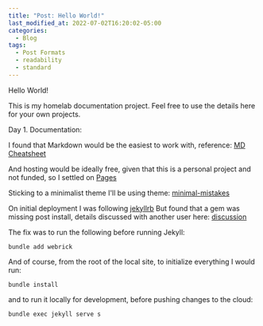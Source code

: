 ```yaml
---
title: "Post: Hello World!"
last_modified_at: 2022-07-02T16:20:02-05:00
categories:
  - Blog
tags:
  - Post Formats
  - readability
  - standard
---
```


Hello World!

This is my homelab documentation project. Feel free to use the details here for your own projects.

Day 1. Documentation: 

I found that Markdown would be the easiest to work with, reference: [MD Cheatsheet](https://www.markdownguide.org/cheat-sheet/)

And hosting would be ideally free, given that this is a personal project and not funded, so I settled on [Pages](https://pages.github.com)

Sticking to a minimalist theme I'll be using theme: [minimal-mistakes](https://github.com/mmistakes/minimal-mistakes)

On initial deployment I was following [jekyllrb](https://jekyllrb.com/)
But found that a gem was missing post install, details discussed with another user here: [discussion](https://github.com/github/pages-gem/issues/752)

The fix was to run the following before running Jekyll:

`bundle add webrick`

And of course, from the root of the local site, to initialize everything I would run:

`bundle install`

and to run it locally for development, before pushing changes to the cloud:

`bundle exec jekyll serve s`

